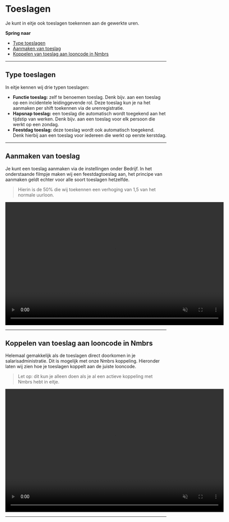 # Toeslagen 

Je kunt in eitje ook toeslagen toekennen aan de gewerkte uren. 

**Spring naar**
* [Type toeslagen](/toeslagen?id=type-toeslagen)
* [Aanmaken van toeslag](/toeslagen?id=aanmaken-van-toeslag)
* [Koppelen van toeslag aan looncode in Nmbrs](/toeslagen?id=koppelen-van-toeslag-aan-looncode-in-nmbrs)


---

## Type toeslagen
In eitje kennen wij drie typen toeslagen:

* **Functie toeslag:** zelf te benoemen toeslag. Denk bijv. aan een toeslag op een incidentele leidinggevende rol. Deze toeslag kun je na het aanmaken per shift toekennen via de urenregistratie.
* **Hapsnap toeslag:** een toeslag die automatisch wordt toegekend aan het tijdstip van werken. Denk bijv. aan een toeslag voor elk persoon die werkt op een zondag.
* **Feestdag toeslag:** deze toeslag wordt ook automatisch toegekend. Denk hierbij aan een toeslag voor iedereen die werkt op eerste kerstdag.

---


## Aanmaken van toeslag

Je kunt een toeslag aanmaken via de instellingen onder Bedrijf. In het onderstaande filmpje maken wij een feestdagtoeslag aan, het principe van aanmaken geldt echter voor alle soort toeslagen hetzelfde. 

> Hierin is de 50% die wij toekennen een verhoging van 1,5 van het normale uurloon.

<video controls
       muted 
       src="/assets/feestdagToeslag.mov"
       width="683"
       height="384">
</video>

---

## Koppelen van toeslag aan looncode in Nmbrs

Helemaal gemakkelijk als de toeslagen direct doorkomen in je salarisadministratie. Dit is mogelijk met onze Nmbrs koppeling. Hieronder laten wij zien hoe je toeslagen koppelt aan de juiste looncode. 

> Let op: dit kun je alleen doen als je al een actieve koppeling met Nmbrs hebt in eitje. 

<video controls
       muted 
       src="/assets/toeslagNmbrsKoppelen.mov"
       width="683"
       height="384">
</video>

---
